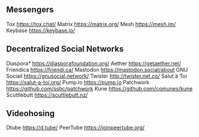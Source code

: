 ## Messengers
Tox https://tox.chat/
Matrix https://matrix.org/
Mesh https://mesh.im/
Keybase https://keybase.io/

## Decentralized Social Networks
Diaspora* https://diasporafoundation.org/
Aether https://getaether.net/
Friendica https://friendi.ca/
Mastodon https://mastodon.social/about
GNU Sociail https://gnusocial.network/
Twister http://twister.net.co/
Salut à Toi https://salut-a-toi.org/
Pump.io https://pump.io
Patchwork https://github.com/ssbc/patchwork
Kune https://github.com/comunes/kune
Scuttlebutt https://scuttlebutt.nz/

## Videohosing
Dtube https://d.tube/
PeerTube https://joinpeertube.org/
